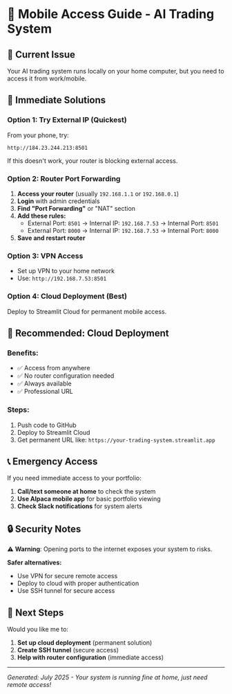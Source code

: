 # 📱 Mobile Access Guide - AI Trading System

## 🚨 **Current Issue**
Your AI trading system runs locally on your home computer, but you need to access it from work/mobile.

## 🔧 **Immediate Solutions**

### **Option 1: Try External IP (Quickest)**
From your phone, try:
```
http://184.23.244.213:8501
```

If this doesn't work, your router is blocking external access.

### **Option 2: Router Port Forwarding**
1. **Access your router** (usually `192.168.1.1` or `192.168.0.1`)
2. **Login** with admin credentials
3. **Find "Port Forwarding"** or "NAT" section
4. **Add these rules:**
   - External Port: `8501` → Internal IP: `192.168.7.53` → Internal Port: `8501`
   - External Port: `8000` → Internal IP: `192.168.7.53` → Internal Port: `8000`
5. **Save and restart router**

### **Option 3: VPN Access**
- Set up VPN to your home network
- Use: `http://192.168.7.53:8501`

### **Option 4: Cloud Deployment** (Best)
Deploy to Streamlit Cloud for permanent mobile access.

## 🎯 **Recommended: Cloud Deployment**

### **Benefits:**
- ✅ Access from anywhere
- ✅ No router configuration needed
- ✅ Always available
- ✅ Professional URL

### **Steps:**
1. Push code to GitHub
2. Deploy to Streamlit Cloud
3. Get permanent URL like: `https://your-trading-system.streamlit.app`

## 📞 **Emergency Access**

If you need immediate access to your portfolio:
1. **Call/text someone at home** to check the system
2. **Use Alpaca mobile app** for basic portfolio viewing
3. **Check Slack notifications** for system alerts

## 🔒 **Security Notes**

⚠️ **Warning**: Opening ports to the internet exposes your system to risks.

**Safer alternatives:**
- Use VPN for secure remote access
- Deploy to cloud with proper authentication
- Use SSH tunnel for secure access

## 🚀 **Next Steps**

Would you like me to:
1. **Set up cloud deployment** (permanent solution)
2. **Create SSH tunnel** (secure access)
3. **Help with router configuration** (immediate access)

---

*Generated: July 2025 - Your system is running fine at home, just need remote access!*